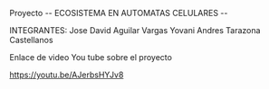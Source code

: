 Proyecto -- ECOSISTEMA EN AUTOMATAS CELULARES --

INTEGRANTES:
Jose David Aguilar Vargas
Yovani Andres Tarazona Castellanos

Enlace de video You tube sobre el proyecto

https://youtu.be/AJerbsHYJv8
